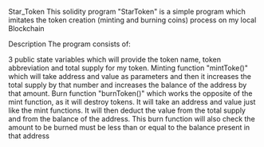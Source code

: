 Star_Token
This solidity program "StarToken" is a simple program which imitates the token creation (minting and burning coins) process on my local Blockchain

Description
The program consists of:

3 public state variables which will provide the token name, token abbreviation and total supply for my token.
Minting function "mintToke()" which will take address and value as parameters and then it increases the total supply by that number and increases the balance of the address by that amount.
Burn function "burnToken()" which works the opposite of the mint function, as it will destroy tokens. It will take an address and value just like the mint functions. It will then deduct the value from the total supply and from the balance of the address.
This burn function will also check the amount to be burned must be less than or equal to the balance present in that address
